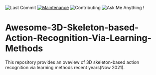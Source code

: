 ![Last Commit](https://img.shields.io/github/last-commit/Amazingren/Awesome-3D-Skeleton-based-Action-Recognition-Via-Learning-Methods)
[![Maintenance](https://img.shields.io/badge/Maintained%3F-yes-blue.svg)]((https://github.com/Amazingren/Awesome-3D-Skeleton-based-Action-Recognition-Via-Learning-Methodsgraphs/commit-activity))
![Contributing](https://img.shields.io/badge/contributions-welcome-brightgreen.svg?style=flat)
![Ask Me Anything !](https://img.shields.io/badge/Ask%20me-anything-1abc9c.svg)


# Awesome-3D-Skeleton-based-Action-Recognition-Via-Learning-Methods
This repository provides an oveview of 3D skeleton-based action recognition via learning methods recent years(Now  2021).
